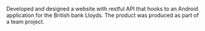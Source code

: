 Developed and designed a website with restful API that hooks to an Android application for the British bank Lloyds. The product was produced as part of a team project.